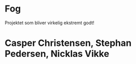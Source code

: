 # Fog 


Projektet som bliver virkelig ekstremt godt! 




# Casper Christensen, Stephan Pedersen, Nicklas Vikke